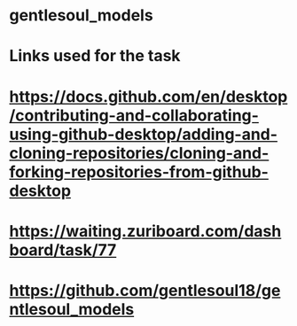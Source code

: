 # gentlesoul_models
# Links used for the task

# https://docs.github.com/en/desktop/contributing-and-collaborating-using-github-desktop/adding-and-cloning-repositories/cloning-and-forking-repositories-from-github-desktop
# https://waiting.zuriboard.com/dashboard/task/77
# https://github.com/gentlesoul18/gentlesoul_models